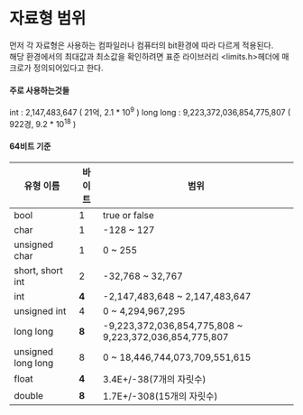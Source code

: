 # 자료형 범위

먼저 각 자료형은 사용하는 컴파일러나 컴퓨터의 bit환경에 따라 다르게 적용된다.  
해당 환경에서의 최대값과 최소값을 확인하려면 표준 라이브러리 <limits.h>헤더에 매크로가 정의되어있다고 한다.  

#### 주로 사용하는것들  
int : 2,147,483,647 ( 21억, 2.1 * 10<sup>9</sup> )
long long : 9,223,372,036,854,775,807 ( 922경, 9.2 * 10<sup>18</sup> )

#### 64비트 기준
| 유형 이름 | 바이트 | 범위 |
| ---- | ---- | ---- |
| bool | 1 | true or false |
| char | 1 | -128 ~ 127 |
| unsigned char | 1 | 0 ~ 255 |
| short, short int | 2 | -32,768 ~ 32,767 |
| int | **4** | -2,147,483,648 ~ 2,147,483,647 |
| unsigned int | 4 | 0 ~ 4,294,967,295 |
| long long | **8** | -9,223,372,036,854,775,808 ~ 9,223,372,036,854,775,807 |
| unsigned long long | 8 | 0 ~ 18,446,744,073,709,551,615 |
| float | **4** | 3.4E+/-38(7개의 자릿수) |
| double | **8** | 1.7E+/-308(15개의 자릿수) |
